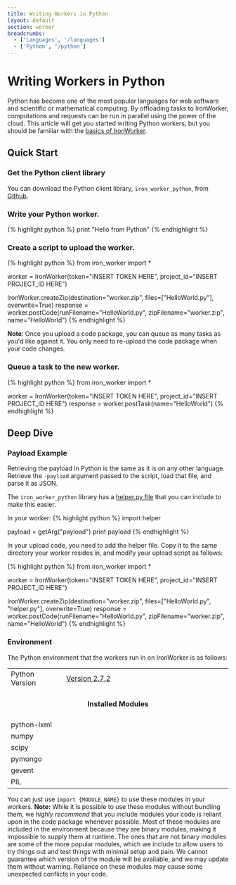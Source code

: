```yaml
---
title: Writing Workers in Python
layout: default
section: worker
breadcrumbs:
  - ['Languages', '/languages']
  - ['Python', '/python']
---
```


# Writing Workers in Python

Python has become one of the most popular languages for web software and scientific or mathematical computing. By offloading tasks to IronWorker, computations and requests can be run in parallel using the power of the cloud. This article will get you started writing Python workers, but you should be familiar with the [basics of IronWorker](/worker).

## Quick Start

### Get the Python client library

You can download the Python client library, `iron_worker_python`, from [Github](https://github.com/iron-io/iron_worker_python).

### Write your Python worker.

{% highlight python %}
print "Hello from Python"
{% endhighlight %}

### Create a script to upload the worker.
{% highlight python %}
from iron_worker import *

worker = IronWorker(token="INSERT TOKEN HERE", project_id="INSERT PROJECT_ID HERE")

IronWorker.createZip(destination="worker.zip", files=["HelloWorld.py"], overwrite=True)
response = worker.postCode(runFilename="HelloWorld.py", zipFilename="worker.zip", name="HelloWorld")
{% endhighlight %}

**Note**: Once you upload a code package, you can queue as many tasks as you'd like against it. You only need to re-upload the code package when your code changes.

### Queue a task to the new worker.
{% highlight python %}
from iron_worker import *

worker = IronWorker(token="INSERT TOKEN HERE", project_id="INSERT PROJECT_ID HERE")
response = worker.postTask(name="HelloWorld")
{% endhighlight %}

## Deep Dive

### Payload Example

Retrieving the payload in Python is the same as it is on any other language. 
Retrieve the `-payload` argument passed to the script, load that file, and 
parse it as JSON.

The `iron_worker_python` library has a [helper.py file](https://github.com/iron-io/iron_worker_python/blob/master/helper.py) 
that you can include to make this easier.

In your worker:
{% highlight python %}
import helper

payload = getArg("payload")
print payload
{% endhighlight %}

In your upload code, you need to add the helper file. Copy it to the same 
directory your worker resides in, and modify your upload script as follows:

{% highlight python %}
from iron_worker import *

worker = IronWorker(token="INSERT TOKEN HERE", project_id="INSERT PROJECT_ID HERE")

IronWorker.createZip(destination="worker.zip", files=["HelloWorld.py", "helper.py"], overwrite=True)
response = worker.postCode(runFilename="HelloWorld.py", zipFilename="worker.zip", name="HelloWorld")
{% endhighlight %}

### Environment

The Python environment that the workers run in on IronWorker is as follows:

<table class="reference">
  <tbody>
    <tr>
      <td style="width: 25%;">Python Version</td>
      <td style="width: 75%;"><a href="http://python.org/download/releases/2.7.2/" title="Version 2.7.2">Version 2.7.2</a></td>
    </tr>
    <tr>
      <td colspan="2" style="text-align: center; width: 100%;"><h4 style="padding: 0px;">Installed Modules</h4></td>
    </tr>
    <tr>
      <td>python-lxml</td>
      <td></td>
    </tr>
    <tr>
      <td>numpy</td>
      <td></td>
    </tr>
    <tr>
      <td>scipy</td>
      <td></td>
    </tr>
    <tr>
      <td>pymongo</td>
      <td></td>
    </tr>
    <tr>
      <td>gevent</td>
      <td></td>
    </tr>
    <tr>
      <td>PIL</td>
      <td></td>
    </tr>
  </tbody>
</table>

You can just use `import {MODULE_NAME}` to use these modules in your workers. 
**Note:** While it is possible to use these modules without bundling them, we 
*highly recommend* that you include modules your code is reliant upon in the 
code package whenever possible. Most of these modules are included in the 
environment because they are binary modules, making it impossible to supply them 
at runtime. The ones that are not binary modules are some of the more popular 
modules, which we include to allow users to try things out and test things with 
minimal setup and pain. We cannot guarantee which version of the module will be 
available, and we may update them without warning. Reliance on these modules may 
cause some unexpected conflicts in your code.
